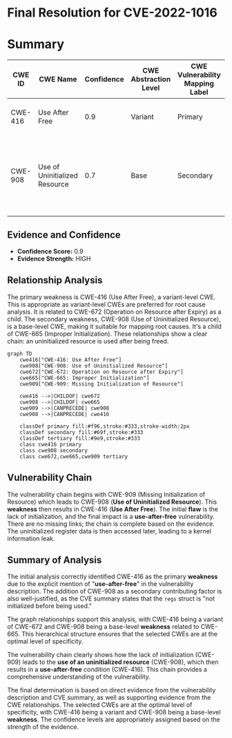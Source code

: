 # Final Resolution for CVE-2022-1016

# Summary
| CWE ID | CWE Name | Confidence | CWE Abstraction Level | CWE Vulnerability Mapping Label | CWE-Vulnerability Mapping Notes |
|---|---|---|---|---|---|
| CWE-416 | Use After Free | 0.9 | Variant | Primary | Allowed. Operation on uninitialized stack data |
| CWE-908 | Use of Uninitialized Resource | 0.7 | Base | Secondary | Allowed. Contributing factor; uninitialized `regs` struct. (CWE-909 -> CWE-908 -> CWE-416) |

## Evidence and Confidence

*   **Confidence Score:** 0.9
*   **Evidence Strength:** HIGH

## Relationship Analysis
The primary weakness is CWE-416 (Use After Free), a variant-level CWE. This is appropriate as variant-level CWEs are preferred for root cause analysis. It is related to CWE-672 (Operation on Resource after Expiry) as a child. The secondary weakness, CWE-908 (Use of Uninitialized Resource), is a base-level CWE, making it suitable for mapping root causes. It's a child of CWE-665 (Improper Initialization). These relationships show a clear chain: an uninitialized resource is used after being freed.

```mermaid
graph TD
    cwe416["CWE-416: Use After Free"]
    cwe908["CWE-908: Use of Uninitialized Resource"]
    cwe672["CWE-672: Operation on Resource after Expiry"]
    cwe665["CWE-665: Improper Initialization"]
    cwe909["CWE-909: Missing Initialization of Resource"]

    cwe416 -->|CHILDOF| cwe672
    cwe908 -->|CHILDOF| cwe665
    cwe909 -->|CANPRECEDE| cwe908
    cwe908 -->|CANPRECEDE| cwe416

    classDef primary fill:#f96,stroke:#333,stroke-width:2px
    classDef secondary fill:#69f,stroke:#333
    classDef tertiary fill:#9e9,stroke:#333
    class cwe416 primary
    class cwe908 secondary
    class cwe672,cwe665,cwe909 tertiary
```

## Vulnerability Chain
The vulnerability chain begins with CWE-909 (Missing Initialization of Resource) which leads to CWE-908 (**Use of Uninitialized Resource**). This **weakness** then results in CWE-416 (**Use After Free**). The initial **flaw** is the lack of initialization, and the final impact is a **use-after-free** vulnerability. There are no missing links; the chain is complete based on the evidence. The uninitialized register data is then accessed later, leading to a kernel information leak.

## Summary of Analysis
The initial analysis correctly identified CWE-416 as the primary **weakness** due to the explicit mention of "**use-after-free**" in the vulnerability description. The addition of CWE-908 as a secondary contributing factor is also well-justified, as the CVE summary states that the `regs` struct is "not initialized before being used."

The graph relationships support this analysis, with CWE-416 being a variant of CWE-672 and CWE-908 being a base-level **weakness** related to CWE-665. This hierarchical structure ensures that the selected CWEs are at the optimal level of specificity.

The vulnerability chain clearly shows how the lack of initialization (CWE-909) leads to the **use of an uninitialized resource** (CWE-908), which then results in a **use-after-free** condition (CWE-416). This chain provides a comprehensive understanding of the vulnerability.

The final determination is based on direct evidence from the vulnerability description and CVE summary, as well as supporting evidence from the CWE relationships. The selected CWEs are at the optimal level of specificity, with CWE-416 being a variant and CWE-908 being a base-level **weakness**. The confidence levels are appropriately assigned based on the strength of the evidence.
